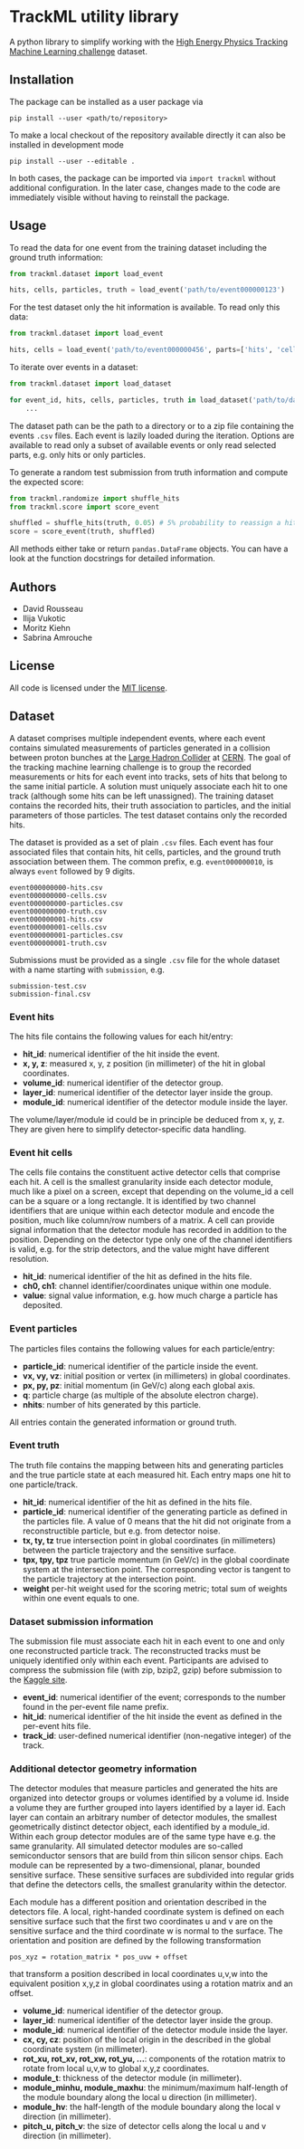 TrackML utility library
=======================

A python library to simplify working with the
[High Energy Physics Tracking Machine Learning challenge][kaggle_trackml]
dataset.

Installation
------------

The package can be installed as a user package via

    pip install --user <path/to/repository>

To make a local checkout of the repository available directly it can also be
installed in development mode

    pip install --user --editable .

In both cases, the package can be imported via `import trackml` without
additional configuration. In the later case, changes made to the code are
immediately visible without having to reinstall the package.

Usage
-----

To read the data for one event from the training dataset including the ground
truth information:

```python
from trackml.dataset import load_event

hits, cells, particles, truth = load_event('path/to/event000000123')
```

For the test dataset only the hit information is available. To read only this
data:

```python
from trackml.dataset import load_event

hits, cells = load_event('path/to/event000000456', parts=['hits', 'cells'])
```

To iterate over events in a dataset:

```python
from trackml.dataset import load_dataset

for event_id, hits, cells, particles, truth in load_dataset('path/to/dataset'):
    ...
```

The dataset path can be the path to a directory or to a zip file containing the
events `.csv` files. Each event is lazily loaded during the iteration. Options
are available to read only a subset of available events or only read selected
parts, e.g. only hits or only particles.

To generate a random test submission from truth information and compute the
expected score:

```python
from trackml.randomize import shuffle_hits
from trackml.score import score_event

shuffled = shuffle_hits(truth, 0.05) # 5% probability to reassign a hit
score = score_event(truth, shuffled)
```

All methods either take or return `pandas.DataFrame` objects. You can have a
look at the function docstrings for detailed information.

Authors
-------

*   David Rousseau
*   Ilija Vukotic
*   Moritz Kiehn
*   Sabrina Amrouche

License
-------

All code is licensed under the [MIT license][mit_license].

Dataset
-------

A dataset comprises multiple independent events, where each event contains
simulated measurements of particles generated in a collision between proton
bunches at the [Large Hadron Collider][lhc] at [CERN][cern]. The goal of the
tracking machine learning challenge is to group the recorded measurements or
hits for each event into tracks, sets of hits that belong to the same initial
particle. A solution must uniquely associate each hit to one track (although
some hits can be left unassigned). The training dataset contains the recorded
hits, their truth association to particles, and the initial parameters of those
particles. The test dataset contains only the recorded hits.

The dataset is provided as a set of plain `.csv` files. Each event has four
associated files that contain hits, hit cells, particles, and the ground truth
association between them. The common prefix, e.g. `event000000010`, is always
`event` followed by 9 digits.

    event000000000-hits.csv
    event000000000-cells.csv
    event000000000-particles.csv
    event000000000-truth.csv
    event000000001-hits.csv
    event000000001-cells.csv
    event000000001-particles.csv
    event000000001-truth.csv

Submissions must be provided as a single `.csv` file for the whole dataset with
a name starting with `submission`, e.g.

    submission-test.csv
    submission-final.csv

### Event hits

The hits file contains the following values for each hit/entry:

*   **hit_id**: numerical identifier of the hit inside the event.
*   **x, y, z**: measured x, y, z position (in millimeter) of the hit in
    global coordinates.
*   **volume_id**: numerical identifier of the detector group.
*   **layer_id**: numerical identifier of the detector layer inside the
    group.
*   **module_id**: numerical identifier of the detector module inside
    the layer.

The volume/layer/module id could be in principle be deduced from x, y, z. They
are given here to simplify detector-specific data handling.

### Event hit cells

The cells file contains the constituent active detector cells that comprise each
hit. A cell is the smallest granularity inside each detector module, much like a
pixel on a screen, except that depending on the volume_id a cell can be a square
or a long rectangle. It is identified by two channel identifiers that are unique
within each detector module and encode the position, much like column/row
numbers of a matrix. A cell can provide signal information that the detector
module has recorded in addition to the position. Depending on the detector type
only one of the channel identifiers is valid, e.g. for the strip detectors, and
the value might have different resolution.

*   **hit_id**: numerical identifier of the hit as defined in the hits file.
*   **ch0, ch1**: channel identifier/coordinates unique within one module.
*   **value**: signal value information, e.g. how much charge a particle has
    deposited.

### Event particles

The particles files contains the following values for each particle/entry:

*   **particle_id**: numerical identifier of the particle inside the event.
*   **vx, vy, vz**: initial position or vertex (in millimeters) in global
    coordinates.
*   **px, py, pz**: initial momentum (in GeV/c) along each global axis.
*   **q**: particle charge (as multiple of the absolute electron charge).
*   **nhits**: number of hits generated by this particle.

All entries contain the generated information or ground truth.

### Event truth

The truth file contains the mapping between hits and generating particles and
the true particle state at each measured hit. Each entry maps one hit to one
particle/track.

*   **hit_id**: numerical identifier of the hit as defined in the hits file.
*   **particle_id**: numerical identifier of the generating particle as defined
    in the particles file. A value of 0 means that the hit did not originate
    from a reconstructible particle, but e.g. from detector noise.
*   **tx, ty, tz** true intersection point in global coordinates (in
    millimeters) between the particle trajectory and the sensitive surface.
*   **tpx, tpy, tpz** true particle momentum (in GeV/c) in the global
    coordinate system at the intersection point. The corresponding vector
    is tangent to the particle trajectory at the intersection point.
*   **weight** per-hit weight used for the scoring metric; total sum of weights
    within one event equals to one.

### Dataset submission information

The submission file must associate each hit in each event to one and only one
reconstructed particle track. The reconstructed tracks must be uniquely
identified only within each event.  Participants are advised to compress the
submission file (with zip, bzip2, gzip) before submission to the
[Kaggle site][kaggle_trackml].

*   **event_id**: numerical identifier of the event; corresponds to the number
    found in the per-event file name prefix.
*   **hit_id**: numerical identifier of the hit inside the event as defined in
    the per-event hits file.
*   **track_id**: user-defined numerical identifier (non-negative integer) of
    the track.

### Additional detector geometry information

The detector modules that measure particles and generated the hits are organized
into detector groups or volumes identified by a volume id. Inside a volume they
are further grouped into layers identified by a layer id. Each layer can contain
an arbitrary number of detector modules, the smallest geometrically distinct
detector object, each identified by a module_id. Within each group detector
modules are of the same type have e.g. the same granularity. All simulated
detector modules are so-called semiconductor sensors that are build from thin
silicon sensor chips. Each module can be represented by a two-dimensional,
planar, bounded sensitive surface. These sensitive surfaces are subdivided into
regular grids that define the detectors cells, the smallest granularity within
the detector.

Each module has a different position and orientation described in the detectors
file. A local, right-handed coordinate system is defined on each sensitive
surface such that the first two coordinates u and v are on the sensitive surface
and the third coordinate w is normal to the surface. The orientation and
position are defined by the following transformation

    pos_xyz = rotation_matrix * pos_uvw + offset

that transform a position described in local coordinates u,v,w into the
equivalent position x,y,z in global coordinates using a rotation matrix and
an offset.

*   **volume_id**: numerical identifier of the detector group.
*   **layer_id**: numerical identifier of the detector layer inside the
    group.
*   **module_id**: numerical identifier of the detector module inside
    the layer.
*   **cx, cy, cz**: position of the local origin in the described in the global
    coordinate system (in millimeter).
*   **rot_xu, rot_xv, rot_xw, rot_yu, ...**: components of the rotation matrix
    to rotate from local u,v,w to global x,y,z coordinates.
*   **module_t**: thickness of the detector module (in millimeter).
*   **module_minhu, module_maxhu**: the minimum/maximum half-length of the
    module boundary along the local u direction (in millimeter).
*   **module_hv**: the half-length of the module boundary along the local v
    direction (in millimeter).
*   **pitch_u, pitch_v**: the size of detector cells along the local u and v
    direction (in millimeter).


[cern]: https://home.cern
[lhc]: https://home.cern/topics/large-hadron-collider
[mit_license]: http://www.opensource.org/licenses/MIT
[kaggle_trackml]: https://www.kaggle.com/c/trackml-particle-identification
